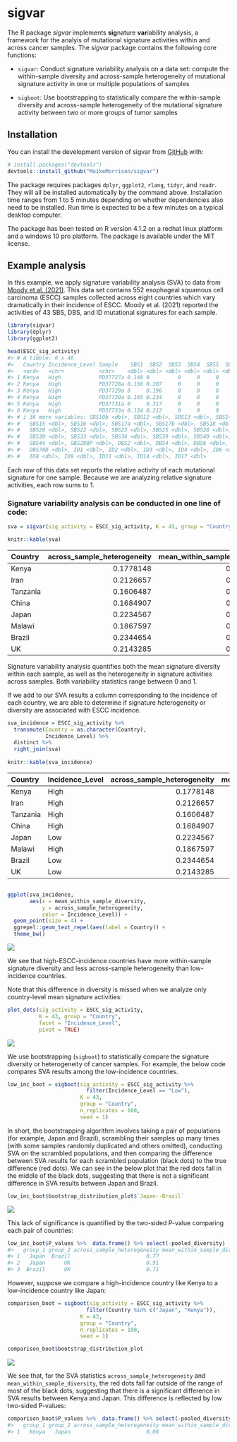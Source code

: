 
<!-- README.md is generated from README.Rmd. Please edit that file -->

# sigvar

<!-- badges: start -->
<!-- badges: end -->

The R package *sigvar* implements **sig**nature **var**iability
analysis, a framework for the analyis of mutational signature activities
within and across cancer samples. The *sigvar* package contains the
following core functions:

- `sigvar`: Conduct signature variability analysis on a data set:
  compute the within-sample diversity and across-sample heterogeneity of
  mutational signature activity in one or multiple populations of
  samples

- `sigboot`: Use bootstrapping to statistically compare the
  within-sample diversity and across-sample heterogeneity of the
  mutational signature activity between two or more groups of tumor
  samples

<!-- *sigvar* also includes accessory functions for the visualization of mutational signature data, such as:  -->
<!-- * `plot_SBS_spectrum`: Plot the SBS mutational spectrum of one or more samples or mutational signatures -->
<!-- * `plot_dots`: Plot the mean mutational signature contributions of one or more groups of samples -->

## Installation

You can install the development version of sigvar from
[GitHub](https://github.com/MaikeMorrison/sigvar) with:

``` r
# install.packages("devtools")
devtools::install_github("MaikeMorrison/sigvar")
```

The package requires packages `dplyr`, `ggplot2`, `rlang`, `tidyr`, and
`readr`. They will all be installed automatically by the command above.
Installation time ranges from 1 to 5 minutes depending on whether
dependencies also need to be installed. Run time is expected to be a few
minutes on a typical desktop computer.

<!-- See vignettes for detailed examples of using sigvar on real datasets. -->

The package has been tested on R version 4.1.2 on a redhat linux
platform and a windows 10 pro platform. The package is available under
the MIT license.

<!-- ## Example -->
<!-- This is a basic example which shows you how to import results from SigProfiler and plot the signature attributions: -->
<!-- ```{r example} -->
<!-- library(sigvar) -->
<!-- SPfolder = system.file("extdata", "example_SigProfiler_results", package = "sigvar") -->
<!-- Qlist = import_SigProfiler(SPfolder) -->
<!-- plot_dots(Qlist[[1]]) -->
<!-- ``` -->

## Example analysis

In this example, we apply signature variability analysis (SVA) to data
from [Moody et
al. (2021)](https://www.nature.com/articles/s41588-021-00928-6). This
data set contains 552 esophageal squamous cell carcinoma (ESCC) samples
collected across eight countries which vary dramatically in their
incidence of ESCC. Moody et al. (2021) reported the activities of 43
SBS, DBS, and ID mutational signatures for each sample.

``` r
library(sigvar)
library(dplyr)
library(ggplot2)

head(ESCC_sig_activity)
#> # A tibble: 6 x 46
#>   Country Incidence_Level Sample    SBS1  SBS2  SBS3  SBS4  SBS5  SBS8 SBS10a
#>   <ord>   <chr>           <chr>    <dbl> <dbl> <dbl> <dbl> <dbl> <dbl>  <dbl>
#> 1 Kenya   High            PD37727a 0.148 0         0     0     0     0      0
#> 2 Kenya   High            PD37728a 0.156 0.207     0     0     0     0      0
#> 3 Kenya   High            PD37729a 0     0.196     0     0     0     0      0
#> 4 Kenya   High            PD37730a 0.165 0.234     0     0     0     0      0
#> 5 Kenya   High            PD37731a 0     0.317     0     0     0     0      0
#> 6 Kenya   High            PD37733a 0.134 0.212     0     0     0     0      0
#> # i 36 more variables: SBS10b <dbl>, SBS12 <dbl>, SBS13 <dbl>, SBS14 <dbl>,
#> #   SBS15 <dbl>, SBS16 <dbl>, SBS17a <dbl>, SBS17b <dbl>, SBS18 <dbl>,
#> #   SBS20 <dbl>, SBS22 <dbl>, SBS23 <dbl>, SBS25 <dbl>, SBS28 <dbl>,
#> #   SBS30 <dbl>, SBS33 <dbl>, SBS34 <dbl>, SBS39 <dbl>, SBS40 <dbl>,
#> #   SBS44 <dbl>, SBS288P <dbl>, DBS2 <dbl>, DBS4 <dbl>, DBS6 <dbl>, DBS9 <dbl>,
#> #   DBS78D <dbl>, ID1 <dbl>, ID2 <dbl>, ID3 <dbl>, ID4 <dbl>, ID6 <dbl>,
#> #   ID8 <dbl>, ID9 <dbl>, ID11 <dbl>, ID14 <dbl>, ID17 <dbl>
```

Each row of this data set reports the relative activity of each
mutational signature for one sample. Because we are analyzing relative
signature activities, each row sums to 1.

### Signature variability analysis can be conducted in one line of code:

``` r
sva = sigvar(sig_activity = ESCC_sig_activity, K = 43, group = "Country")

knitr::kable(sva)
```

| Country  | across_sample_heterogeneity | mean_within_sample_diversity |
|:---------|----------------------------:|-----------------------------:|
| Kenya    |                   0.1778148 |                    0.7011235 |
| Iran     |                   0.2126657 |                    0.6705337 |
| Tanzania |                   0.1606487 |                    0.6976021 |
| China    |                   0.1684907 |                    0.6908129 |
| Japan    |                   0.2234567 |                    0.6525885 |
| Malawi   |                   0.1867597 |                    0.6813242 |
| Brazil   |                   0.2344654 |                    0.6446411 |
| UK       |                   0.2143285 |                    0.6335159 |

Signature variability analysis quantifies both the mean signature
diversity within each sample, as well as the heterogeneity in signature
activities across samples. Both variability statistics range between 0
and 1.

If we add to our SVA results a column corresponding to the incidence of
each country, we are able to determine if signature heterogeneity or
diversity are associated with ESCC incidence.

``` r
sva_incidence = ESCC_sig_activity %>% 
  transmute(Country = as.character(Country), 
            Incidence_Level) %>%
  distinct %>%
  right_join(sva)
  
knitr::kable(sva_incidence)
```

| Country  | Incidence_Level | across_sample_heterogeneity | mean_within_sample_diversity |
|:---------|:----------------|----------------------------:|-----------------------------:|
| Kenya    | High            |                   0.1778148 |                    0.7011235 |
| Iran     | High            |                   0.2126657 |                    0.6705337 |
| Tanzania | High            |                   0.1606487 |                    0.6976021 |
| China    | High            |                   0.1684907 |                    0.6908129 |
| Japan    | Low             |                   0.2234567 |                    0.6525885 |
| Malawi   | High            |                   0.1867597 |                    0.6813242 |
| Brazil   | Low             |                   0.2344654 |                    0.6446411 |
| UK       | Low             |                   0.2143285 |                    0.6335159 |

``` r

ggplot(sva_incidence,
       aes(x = mean_within_sample_diversity, 
           y = across_sample_heterogeneity, 
           color = Incidence_Level)) + 
  geom_point(size = 4) +
  ggrepel::geom_text_repel(aes(label = Country)) +
  theme_bw()
```

![](man/figures/README-unnamed-chunk-5-1.png)<!-- -->

We see that high-ESCC-incidence countries have more within-sample
signature diversity and less across-sample heterogeneity than
low-incidence countries.

<!-- ```{r} -->
<!-- sva_incidence %>%  -->
<!--   tidyr::pivot_longer(cols = c(across_sample_heterogeneity, mean_within_sample_diversity), -->
<!--                       names_to = "Variability_statistic") %>% -->
<!-- ggplot(aes(x = Incidence_Level, y = value, fill = Incidence_Level)) +  -->
<!--   geom_violin(color = NA, alpha = 0.75) + -->
<!--   ggbeeswarm::geom_beeswarm() + -->
<!--   ggpubr::stat_compare_means(method = "t.test") +  -->
<!--   facet_wrap(~ Variability_statistic, scales = "free") + -->
<!--   theme_bw() -->
<!-- ``` -->

Note that this difference in diversity is missed when we analyze only
country-level mean signature activities:

``` r
plot_dots(sig_activity = ESCC_sig_activity, 
          K = 43, group = "Country", 
          facet = "Incidence_Level", 
          pivot = TRUE)
```

![](man/figures/README-unnamed-chunk-6-1.png)<!-- -->

We use bootstrapping (`sigboot`) to statistically compare the signature
diversity or heterogeneity of cancer samples. For example, the below
code compares SVA results among the low-incidence countries.

``` r
low_inc_boot = sigboot(sig_activity = ESCC_sig_activity %>% 
                         filter(Incidence_Level == "Low"),
                       K = 43, 
                       group = "Country",
                       n_replicates = 100, 
                       seed = 1)
```

In short, the bootstrapping algorithm involves taking a pair of
populations (for example, Japan and Brazil), scrambling their samples up
many times (with some samples randomly duplicated and others omitted),
conducting SVA on the scrambled populations, and then comparing the
difference between SVA results for each scrambled population (black
dots) to the true difference (red dots). We can see in the below plot
that the red dots fall in the middle of the black dots, suggesting that
there is not a significant difference in SVA results between Japan and
Brazil.

``` r
low_inc_boot$bootstrap_distribution_plot$`Japan--Brazil`
```

![](man/figures/README-unnamed-chunk-8-1.png)<!-- -->

This lack of significance is quantified by the two-sided P-value
comparing each pair of countries:

``` r
low_inc_boot$P_values %>%  data.frame() %>% select(-pooled_diversity)
#>   group_1 group_2 across_sample_heterogeneity mean_within_sample_diversity
#> 1   Japan  Brazil                        0.77                         0.78
#> 2   Japan      UK                        0.91                         0.66
#> 3  Brazil      UK                        0.71                         0.81
```

However, suppose we compare a high-incidence country like Kenya to a
low-incidence country like Japan:

``` r
comparison_boot = sigboot(sig_activity = ESCC_sig_activity %>% 
                         filter(Country %in% c("Japan", "Kenya")),
                       K = 43, 
                       group = "Country",
                       n_replicates = 100, 
                       seed = 1)

comparison_boot$bootstrap_distribution_plot
```

![](man/figures/README-unnamed-chunk-10-1.png)<!-- -->

We see that, for the SVA statistics `across_sample_heterogeneity` and
`mean_within_sample_diversity`, the red dots fall far outside of the
range of most of the black dots, suggesting that there is a significant
difference in SVA results between Kenya and Japan. This difference is
reflected by low two-sided P-values:

``` r
comparison_boot$P_values %>%  data.frame() %>% select(-pooled_diversity)
#>   group_1 group_2 across_sample_heterogeneity mean_within_sample_diversity
#> 1   Kenya   Japan                        0.08                        <0.01
```
